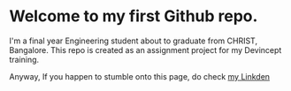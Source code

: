 # Welcome to my first Github repo. 

I'm a final year Engineering student about to graduate from CHRIST, Bangalore. This repo is created as an assignment project for my Devincept training.

Anyway, If you happen to stumble onto this page, do check [my Linkden](https://www.linkedin.com/in/naga-k-811374a2/)

